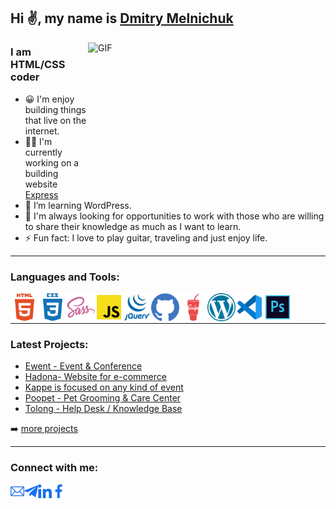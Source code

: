 ## Hi ✌️, my name is [Dmitry Melnichuk](https://dimamelnichuk.github.io/ "Portfolio")

<img align="right" alt="GIF" src="https://github.com/abhisheknaiidu/abhisheknaiidu/blob/master/code.gif?raw=true" width="380" height="220" />

### I am HTML/CSS coder
- 😀 I'm enjoy building things that live on the internet.
- 👨‍💻 I'm currently working on a building website [Express](https://dimamelnichuk.github.io/express/ "Website")
- 🧠 I’m learning WordPress.
- 💬 I'm always looking for opportunities to work with those who are willing to share their knowledge as much as I want to learn.
- ⚡ Fun fact: I love to play guitar, traveling and just enjoy life.

---


### Languages and Tools:

<img align="left" alt="Html" width="45px" src="icons/html.svg" />
<img align="left" alt="Css" width="45px" src="icons/css.svg" />
<img align="left" alt="Sass" width="45px" src="icons/sass.svg" />
<img align="left" alt="JS" width="45px" src="icons/js.svg" />
<img align="left" alt="JQuery" width="45px" src="icons/jquery.svg" />
<img align="left" alt="Github" width="45px" src="icons/github.svg" />
<img align="left" alt="Gulp" width="45px" src="icons/gulp.svg" />
<img align="left" alt="WordPress" width="45px" src="icons/wordpress.svg" />
<img align="left" alt="VS code" width="45px" src="icons/vscode.svg" />
<img align="left" alt="Photoshop" width="45px" src="icons/photoshop.svg" />

<br />
<br />

---

### Latest Projects:

- [Ewent - Event & Conference](https://dimamelnichuk.github.io/Ewent/ "Website")
- [Hadona- Website for e-commerce](https://dimamelnichuk.github.io/hadona/ "Website")
- [Kappe is focused on any kind of event](https://dimamelnichuk.github.io/portfolio-design/ "Website")
- [Poopet - Pet Grooming & Care Center](https://dimamelnichuk.github.io/poopet/ "Website")
- [Tolong - Help Desk / Knowledge Base](https://dimamelnichuk.github.io/tolong/ "Website")

➡️ [more projects](https://github.com/DimaMelnichuk?tab=repositories)

---

### Connect with me:

<a href="mailto:dmitrymelnichuk95@gmail.com">
  <img align="left" alt="Email" width="22px" target="_blank" src="icons/mail.svg" />
</a>

<a href="https://t.me/eng_WDYM">
  <img align="left" alt="Telegram" width="22px" src="icons/telegram.svg" />
</a>

<a href="https://www.linkedin.com/in/dmitry-melnichuk-8094bb1b7/">
  <img align="left" alt="LinkedIn" width="22px" src="icons/linkedin.svg" />
</a>

<a href="https://www.facebook.com/profile.php?id=100047198384049">
  <img align="left" alt="Facebook" width="22px" src="icons/facebook.svg" />
</a>
